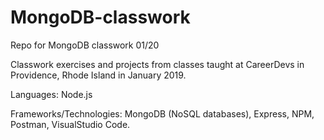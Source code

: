 # MongoDB-classwork
Repo for MongoDB classwork 01/20

Classwork exercises and projects from classes taught at CareerDevs in Providence, Rhode Island in January 2019.

Languages: Node.js

Frameworks/Technologies: MongoDB (NoSQL databases), Express, NPM, Postman, VisualStudio Code.
